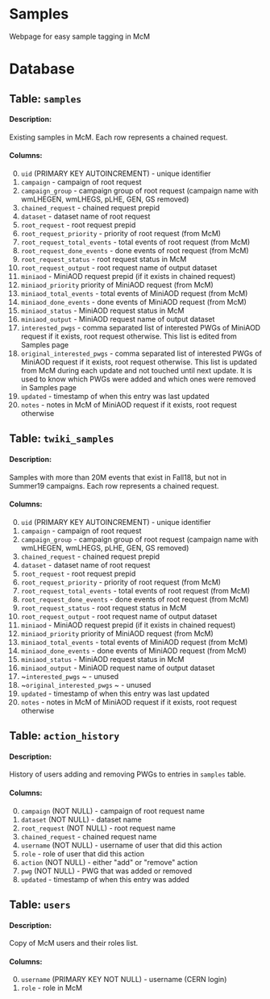 # Samples
Webpage for easy sample tagging in McM

# Database
## Table: `samples`

#### Description:
Existing samples in McM. Each row represents a chained request.

#### Columns:
0. `uid` <integer> (PRIMARY KEY AUTOINCREMENT) - unique identifier
1. `campaign` <text> - campaign of root request
2. `campaign_group` <text> - campaign group of root request (campaign name with wmLHEGEN, wmLHEGS, pLHE, GEN, GS removed)
3. `chained_request` <text> - chained request prepid
4. `dataset` <text> - dataset name of root request
5. `root_request` <text> - root request prepid
6. `root_request_priority` <integer> - priority of root request (from McM)
7. `root_request_total_events` <integer> - total events of root request (from McM)
8. `root_request_done_events` <integer> - done events of root request (from McM)
9. `root_request_status` <text> - root request status in McM
10. `root_request_output` <text> - root request name of output dataset
11. `miniaod` <text> - MiniAOD request prepid (if it exists in chained request)
12. `miniaod_priority` <integer> priority of MiniAOD request (from McM)
13. `miniaod_total_events` <integer> - total events of MiniAOD request (from McM)
14. `miniaod_done_events` <integer> - done events of MiniAOD request (from McM)
15. `miniaod_status` <text> - MiniAOD request status in McM
16. `miniaod_output` <text> - MiniAOD request name of output dataset
17. `interested_pwgs` <text> - comma separated list of interested PWGs of MiniAOD request if it exists, root request otherwise. This list is edited from Samples page
18. `original_interested_pwgs` <text> - comma separated list of interested PWGs of MiniAOD request if it exists, root request otherwise. This list is updated from McM during each update and not touched until next update. It is used to know which PWGs were added and which ones were removed in Samples page
19. `updated` <integer> - timestamp of when this entry was last updated
20. `notes` <text> - notes in McM of MiniAOD request if it exists, root request otherwise
  
## Table: `twiki_samples`

#### Description:
Samples with more than 20M events that exist in Fall18, but not in Summer19 campaigns. Each row represents a chained request.

#### Columns:
0. `uid` <integer> (PRIMARY KEY AUTOINCREMENT) - unique identifier
1. `campaign` <text> - campaign of root request
2. `campaign_group` <text> - campaign group of root request (campaign name with wmLHEGEN, wmLHEGS, pLHE, GEN, GS removed)
3. `chained_request` <text> - chained request prepid
4. `dataset` <text> - dataset name of root request
5. `root_request` <text> - root request prepid
6. `root_request_priority` <integer> - priority of root request (from McM)
7. `root_request_total_events` <integer> - total events of root request (from McM)
8. `root_request_done_events` <integer> - done events of root request (from McM)
9. `root_request_status` <text> - root request status in McM
10. `root_request_output` <text> - root request name of output dataset
11. `miniaod` <text> - MiniAOD request prepid (if it exists in chained request)
12. `miniaod_priority` <integer> priority of MiniAOD request (from McM)
13. `miniaod_total_events` <integer> - total events of MiniAOD request (from McM)
14. `miniaod_done_events` <integer> - done events of MiniAOD request (from McM)
15. `miniaod_status` <text> - MiniAOD request status in McM
16. `miniaod_output` <text> - MiniAOD request name of output dataset
17. ~`interested_pwgs` <text>~ - unused
18. ~`original_interested_pwgs` <text>~ - unused
19. `updated` <integer> - timestamp of when this entry was last updated
20. `notes` <text> - notes in McM of MiniAOD request if it exists, root request otherwise

## Table: `action_history`

#### Description:
History of users adding and removing PWGs to entries in `samples` table.

#### Columns:
0. `campaign` <text> (NOT NULL) - campaign of root request name
1. `dataset` <text> (NOT NULL) - dataset name
2. `root_request` <text> (NOT NULL) - root request name
3. `chained_request` <text> - chained request name
4. `username` <text> (NOT NULL) - username of user that did this action
5. `role` <text> - role of user that did this action
6. `action` <text> (NOT NULL) - either "add" or "remove" action
7. `pwg` <text> (NOT NULL) - PWG that was added or removed
8. `updated` <integer> - timestamp of when this entry was added

## Table: `users`

#### Description:
Copy of McM users and their roles list.

#### Columns:
0. `username` <text> (PRIMARY KEY NOT NULL) - username (CERN login)
1. `role` <text> - role in McM
